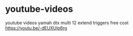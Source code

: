 # youtube-videos
youtube videos
yamah dtx multi 12 extend triggers free cost
https://youtu.be/-dEUXUlp6rg

